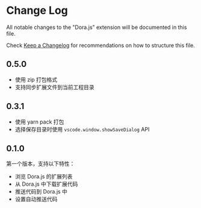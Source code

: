 # Change Log

All notable changes to the "Dora.js" extension will be documented in this file.

Check [Keep a Changelog](http://keepachangelog.com/) for recommendations on how to structure this file.

## 0.5.0
 - 使用 zip 打包格式
 - 支持同步扩展文件到当前工程目录

## 0.3.1
- 使用 yarn pack 打包
- 选择保存目录时使用 `vscode.window.showSaveDialog` API

## 0.1.0
第一个版本，支持以下特性：
 - 浏览 Dora.js 的扩展列表
 - 从 Dora.js 中下载扩展代码
 - 推送代码到 Dora.js 中
 - 设置自动推送代码

